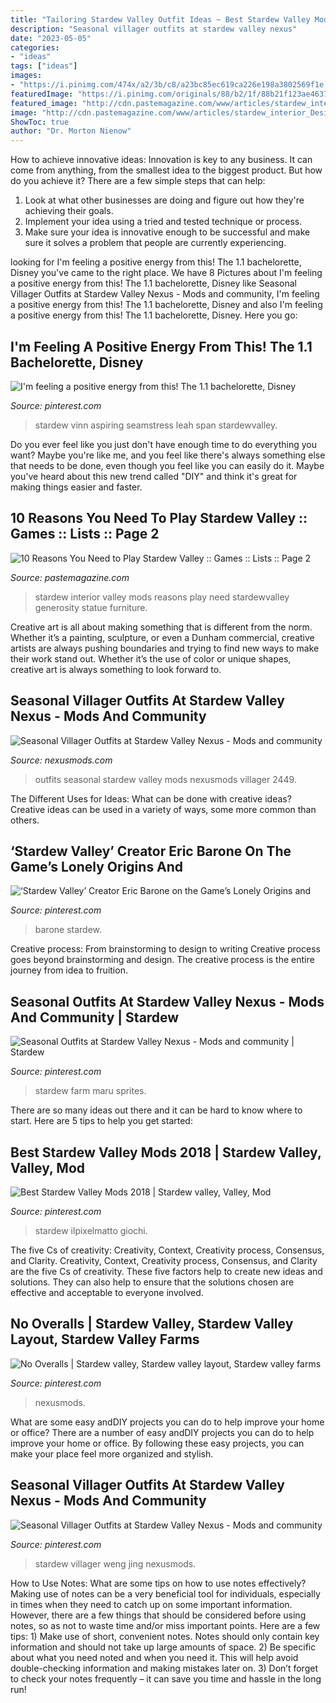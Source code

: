 ```yaml
---
title: "Tailoring Stardew Valley Outfit Ideas ~ Best Stardew Valley Mods 2018"
description: "Seasonal villager outfits at stardew valley nexus"
date: "2023-05-05"
categories:
- "ideas"
tags: ["ideas"]
images:
- "https://i.pinimg.com/474x/a2/3b/c8/a23bc85ec619ca226e198a3802569f1e.jpg"
featuredImage: "https://i.pinimg.com/originals/88/b2/1f/88b21f123ae4637b3cfba04c01cf6014.png"
featured_image: "http://cdn.pastemagazine.com/www/articles/stardew_interior_Design.jpg"
image: "http://cdn.pastemagazine.com/www/articles/stardew_interior_Design.jpg"
ShowToc: true
author: "Dr. Morton Nienow"
---
```



How to achieve innovative ideas:
Innovation is key to any business. It can come from anything, from the smallest idea to the biggest product. But how do you achieve it? There are a few simple steps that can help:
1. Look at what other businesses are doing and figure out how they're achieving their goals.
2. Implement your idea using a tried and tested technique or process.
3. Make sure your idea is innovative enough to be successful and make sure it solves a problem that people are currently experiencing.

	

		
looking for I&#039;m feeling a positive energy from this! The 1.1 bachelorette, Disney you've came to the right place. We have 8 Pictures about I&#039;m feeling a positive energy from this! The 1.1 bachelorette, Disney like Seasonal Villager Outfits at Stardew Valley Nexus - Mods and community, I&#039;m feeling a positive energy from this! The 1.1 bachelorette, Disney and also I&#039;m feeling a positive energy from this! The 1.1 bachelorette, Disney. Here you go:
		
    
## I&#039;m Feeling A Positive Energy From This! The 1.1 Bachelorette, Disney

<img loading=lazy src="https://i.pinimg.com/originals/f2/e9/19/f2e919022d1ca85697f024b2ab6298d9.jpg" onerror="this.onerror=null;this.src='https://tse4.mm.bing.net/th?id=OIP.AN9UTGnSiiiBvQ9tJ_q3egHaJG&amp;pid=15.1';" alt="I&#039;m feeling a positive energy from this! The 1.1 bachelorette, Disney">

_Source: pinterest.com_

>stardew vinn aspiring seamstress leah span stardewvalley. 

	

Do you ever feel like you just don't have enough time to do everything you want? Maybe you're like me, and you feel like there's always something else that needs to be done, even though you feel like you can easily do it. Maybe you've heard about this new trend called "DIY" and think it's great for making things easier and faster.

    
## 10 Reasons You Need To Play Stardew Valley :: Games :: Lists :: Page 2

<img loading=lazy src="http://cdn.pastemagazine.com/www/articles/stardew_interior_Design.jpg" onerror="this.onerror=null;this.src='https://tse4.mm.bing.net/th?id=OIP.DdxX2qqABxV_ZtJelv-9dAHaEK&amp;pid=15.1';" alt="10 Reasons You Need to Play Stardew Valley :: Games :: Lists :: Page 2">

_Source: pastemagazine.com_

>stardew interior valley mods reasons play need stardewvalley generosity statue furniture. 

	

Creative art is all about making something that is different from the norm. Whether it’s a painting, sculpture, or even a Dunham commercial, creative artists are always pushing boundaries and trying to find new ways to make their work stand out. Whether it’s the use of color or unique shapes, creative art is always something to look forward to.

    
## Seasonal Villager Outfits At Stardew Valley Nexus - Mods And Community

<img loading=lazy src="https://staticdelivery.nexusmods.com/mods/1303/images/thumbnails/2449/2449-1594349945-2115046175.png" onerror="this.onerror=null;this.src='https://tse1.mm.bing.net/th?id=OIP.yeLo76Tz9IgwXhJNvsm5ngAAAA&amp;pid=15.1';" alt="Seasonal Villager Outfits at Stardew Valley Nexus - Mods and community">

_Source: nexusmods.com_

>outfits seasonal stardew valley mods nexusmods villager 2449. 

	

The Different Uses for Ideas: What can be done with creative ideas?
Creative ideas can be used in a variety of ways, some more common than others.

    
## ‘Stardew Valley’ Creator Eric Barone On The Game’s Lonely Origins And

<img loading=lazy src="https://i.pinimg.com/736x/db/b7/96/dbb7965a4729501a6bd903d3dc334c36.jpg" onerror="this.onerror=null;this.src='https://tse2.mm.bing.net/th?id=OIP.A8EYrVwMJkc23jlf91VfOgHaHa&amp;pid=15.1';" alt="‘Stardew Valley’ Creator Eric Barone on the Game’s Lonely Origins and">

_Source: pinterest.com_

>barone stardew. 

	

Creative process: From brainstorming to design to writing
Creative process goes beyond brainstorming and design. The creative process is the entire journey from idea to fruition.

    
## Seasonal Outfits At Stardew Valley Nexus - Mods And Community | Stardew

<img loading=lazy src="https://i.pinimg.com/originals/8e/11/59/8e115923e361067f1dae60b789aa912e.png" onerror="this.onerror=null;this.src='https://tse1.mm.bing.net/th?id=OIP.vahMRHjMkU95_YgxD9NpIAHaEl&amp;pid=15.1';" alt="Seasonal Outfits at Stardew Valley Nexus - Mods and community | Stardew">

_Source: pinterest.com_

>stardew farm maru sprites. 

	

There are so many ideas out there and it can be hard to know where to start. Here are 5 tips to help you get started: 

    
## Best Stardew Valley Mods 2018 | Stardew Valley, Valley, Mod

<img loading=lazy src="https://i.pinimg.com/474x/a2/3b/c8/a23bc85ec619ca226e198a3802569f1e.jpg" onerror="this.onerror=null;this.src='https://tse2.mm.bing.net/th?id=OIP.Bbl_M6ZC3qz5L0zZCtlTFAAAAA&amp;pid=15.1';" alt="Best Stardew Valley Mods 2018 | Stardew valley, Valley, Mod">

_Source: pinterest.com_

>stardew ilpixelmatto giochi. 

	

The five Cs of creativity: Creativity, Context, Creativity process, Consensus, and Clarity.
Creativity, Context, Creativity process, Consensus, and Clarity are the five Cs of creativity. These five factors help to create new ideas and solutions. They can also help to ensure that the solutions chosen are effective and acceptable to everyone involved.

    
## No Overalls | Stardew Valley, Stardew Valley Layout, Stardew Valley Farms

<img loading=lazy src="https://i.pinimg.com/originals/88/b2/1f/88b21f123ae4637b3cfba04c01cf6014.png" onerror="this.onerror=null;this.src='https://tse4.mm.bing.net/th?id=OIP.tcI3RNyMe26Yo8VuFiGINQAAAA&amp;pid=15.1';" alt="No Overalls | Stardew valley, Stardew valley layout, Stardew valley farms">

_Source: pinterest.com_

>nexusmods. 

	

What are some easy andDIY projects you can do to help improve your home or office?
There are a number of easy andDIY projects you can do to help improve your home or office. By following these easy projects, you can make your place feel more organized and stylish.

    
## Seasonal Villager Outfits At Stardew Valley Nexus - Mods And Community

<img loading=lazy src="https://i.pinimg.com/originals/96/4c/2d/964c2d6ec9763fcda3da741aeb447371.png" onerror="this.onerror=null;this.src='https://tse1.mm.bing.net/th?id=OIP.0YJNcgYO2kJgHAHXiU9mUgHaEc&amp;pid=15.1';" alt="Seasonal Villager Outfits at Stardew Valley Nexus - Mods and community">

_Source: pinterest.com_

>stardew villager weng jing nexusmods. 

	

How to Use Notes: What are some tips on how to use notes effectively?
Making use of notes can be a very beneficial tool for individuals, especially in times when they need to catch up on some important information. However, there are a few things that should be considered before using notes, so as not to waste time and/or miss important points. Here are a few tips: 1) Make use of short, convenient notes. Notes should only contain key information and should not take up large amounts of space. 2) Be specific about what you need noted and when you need it. This will help avoid double-checking information and making mistakes later on. 3) Don’t forget to check your notes frequently – it can save you time and hassle in the long run!

